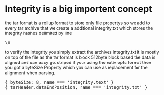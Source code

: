 # Integrity is a big importent concept
the tar format is a rollup format to store only file propertys 
so we add to every tar archive that we create a additional integrity.txt which 
stores the integrity hashes delimited by line <pre>\n</pre>

to verify the integrity you simply extract the archives integrity.txt it is mostly on top of the file
as the tar format is block 512byte block based the data is aligned and can easy get striped if your using
the nativ opfs format then you got a byteSize Property which you can use as replacement for the alignment when parsing.

<pre>
{ byteSize: 8, name === 'integrity.text' }
{ tarHeader.dataEndPosition, name === 'integrity.txt' }

</pre>